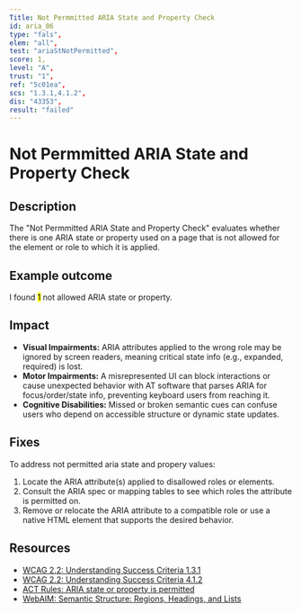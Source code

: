 ```yaml
---
Title: Not Permmitted ARIA State and Property Check
id: aria_06
type: "fals",
elem: "all",
test: "ariaStNotPermitted",
score: 1,
level: "A",
trust: "1",
ref: "5c01ea",
scs: "1.3.1,4.1.2",
dis: "43353",
result: "failed"
---
```


# Not Permmitted ARIA State and Property Check

## Description

The "Not Permmitted ARIA State and Property Check" evaluates whether there is one ARIA state or property used on a page that is not allowed for the element or role to which it is applied.

## Example outcome

I found <mark>1</mark> not allowed ARIA state or property.

## Impact

- **Visual Impairments:** ARIA attributes applied to the wrong role may be ignored by screen readers, meaning critical state info (e.g., expanded, required) is lost.
- **Motor Impairments:** A misrepresented UI can block interactions or cause unexpected behavior with AT software that parses ARIA for focus/order/state info, preventing keyboard users from reaching it.
- **Cognitive Disabilities:** Missed or broken semantic cues can confuse users who depend on accessible structure or dynamic state updates.

## Fixes

To address not permitted aria state and propery values:

1. Locate the ARIA attribute(s) applied to disallowed roles or elements.
2. Consult the ARIA spec or mapping tables to see which roles the attribute is permitted on.
3. Remove or relocate the ARIA attribute to a compatible role or use a native HTML element that supports the desired behavior.

## Resources

- [WCAG 2.2: Understanding Success Criteria 1.3.1](https://www.w3.org/WAI/WCAG22/Understanding/info-and-relationships.html)
- [WCAG 2.2: Understanding Success Criteria 4.1.2](https://www.w3.org/WAI/WCAG22/Understanding/name-role-value.html)
- [ACT Rules: ARIA state or property is permitted](https://www.w3.org/WAI/standards-guidelines/act/rules/5c01ea/proposed/)
- [WebAIM: Semantic Structure: Regions, Headings, and Lists](https://webaim.org/techniques/semanticstructure/)
